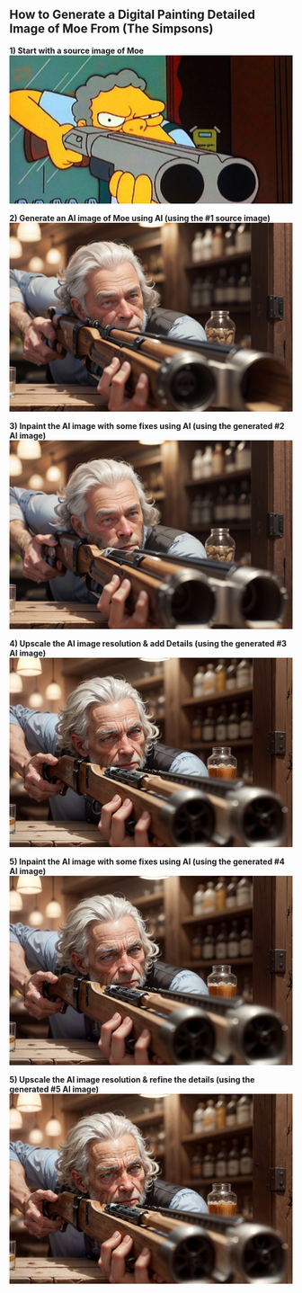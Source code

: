 ## How to Generate a Digital Painting Detailed Image of Moe From (The Simpsons)

**1) Start with a source image of Moe**  
![Moe Source](https://github.com/bartczernicki/StableDiffusion/blob/main/ImgToImg/Simpsons/Moe/Moe-Source.jpg)

**2) Generate an AI image of Moe using AI (using the #1 source image)**  
![Moe Generated](https://github.com/bartczernicki/StableDiffusion/blob/main/ImgToImg/Simpsons/Moe/Moe-Generated.png)

**3) Inpaint the AI image with some fixes using AI (using the generated #2 AI image)**  
![Moe Generated-Inpaint](https://github.com/bartczernicki/StableDiffusion/blob/main/ImgToImg/Simpsons/Moe/Moe-Generated-InpaintTouchup.png)

**4) Upscale the AI image resolution & add Details (using the generated #3 AI image)**  
![Moe Generated-LoopUpscaled](https://github.com/bartczernicki/StableDiffusion/blob/main/ImgToImg/Simpsons/Moe/Moe-Generated-LoopUpscaled.png)

**5) Inpaint the AI image with some fixes using AI (using the generated #4 AI image)**  
![Moe Generated-LoopUpscaled-Inpaint](https://github.com/bartczernicki/StableDiffusion/blob/main/ImgToImg/Simpsons/Moe/Moe-Generated-LoopUpscaled-InpaintTouchup.png)

**5) Upscale the AI image resolution & refine the details (using the generated #5 AI image)**  
![Moe Generated-4KPlus](https://github.com/bartczernicki/StableDiffusion/blob/main/ImgToImg/Simpsons/Moe/Moe-Generated-4KPlus.jpg)
